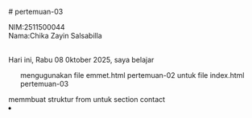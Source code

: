 # pertemuan-03

NIM:2511500044<br>
Nama:Chika Zayin Salsabilla<br><br>

Hari ini, Rabu 08 0ktober 2025, saya belajar<ol>
<il>mengugunakan file emmet.html pertemuan-02 untuk file index.html pertemuan-03</li>
</ol>
<il>memmbuat struktur from untuk section contact<li>
</ol>